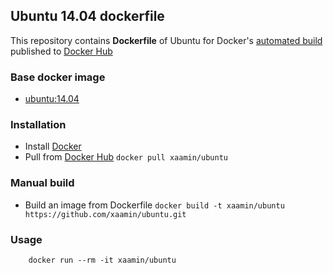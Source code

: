## Ubuntu 14.04 dockerfile
This repository contains **Dockerfile** of Ubuntu for Docker's [automated build](https://hub.docker.com/r/xaamin/ubuntu) published to [Docker Hub](https://hub.docker.com) 

### Base docker image
* [ubuntu:14.04](https://registry.hub.docker.com/r/library/ubuntu)

### Installation
* Install [Docker](https://www.docker.com)
* Pull from [Docker Hub](https://hub.docker.com/r/xaamin/ubuntu) `docker pull xaamin/ubuntu`

### Manual build
* Build an image from Dockerfile `docker build -t xaamin/ubuntu https://github.com/xaamin/ubuntu.git`

### Usage
```
	docker run --rm -it xaamin/ubuntu
```